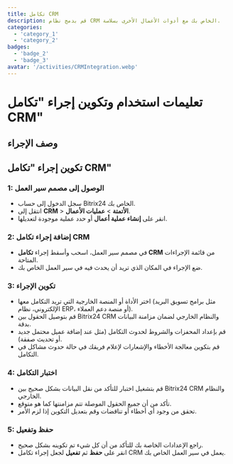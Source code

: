 ```yaml
---
title: تكامل CRM
description: قم بدمج نظام CRM الخاص بك مع أدوات الأعمال الأخرى بسلاسة.
categories: 
  - 'category_1'
  - 'category_2'
badges: 
  - 'badge_2'
  - 'badge_3'
avatar: '/activities/CRMIntegration.webp'
---
```

# تعليمات استخدام وتكوين إجراء "تكامل CRM"

## وصف الإجراء

## **تكوين إجراء "تكامل CRM"**

### 1: الوصول إلى مصمم سير العمل
- سجل الدخول إلى حساب Bitrix24 الخاص بك.
- انتقل إلى **CRM** > **الأتمتة** > **عمليات الأعمال**.
- انقر على **إنشاء عملية أعمال** أو حدد عملية موجودة لتعديلها.

### 2: إضافة إجراء تكامل CRM
- في مصمم سير العمل، اسحب وأسقط إجراء **تكامل CRM** من قائمة الإجراءات المتاحة.
- ضع الإجراء في المكان الذي تريد أن يحدث فيه في سير العمل الخاص بك.

### 3: تكوين الإجراء
- اختر الأداة أو المنصة الخارجية التي تريد التكامل معها (مثل برامج تسويق البريد الإلكتروني، نظام ERP، أو منصة دعم العملاء).
- قم بتوصيل الحقول بين Bitrix24 CRM والنظام الخارجي لضمان مزامنة البيانات بدقة.
- قم بإعداد المحفزات والشروط لحدوث التكامل (مثل عند إضافة عميل محتمل جديد أو تحديث صفقة).
- قم بتكوين معالجة الأخطاء والإشعارات لإعلام فريقك في حالة حدوث مشاكل في التكامل.

### 4: اختبار التكامل
- قم بتشغيل اختبار للتأكد من نقل البيانات بشكل صحيح بين Bitrix24 CRM والنظام الخارجي.
- تأكد من أن جميع الحقول الموصلة تتم مزامنتها كما هو متوقع.
- تحقق من وجود أي أخطاء أو تناقضات وقم بتعديل التكوين إذا لزم الأمر.

### 5: حفظ وتفعيل
- راجع الإعدادات الخاصة بك للتأكد من أن كل شيء تم تكوينه بشكل صحيح.
- انقر على **حفظ** ثم **تفعيل** لجعل إجراء تكامل CRM يعمل في سير العمل الخاص بك.